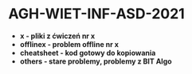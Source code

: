 # AGH-WIET-INF-ASD-2021
* **x - pliki z ćwiczeń nr x**
* **offlinex - problem offline nr x**
* **cheatsheet - kod gotowy do kopiowania**
* **others - stare problemy, problemy z BIT Algo**
